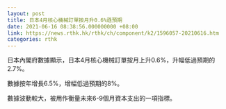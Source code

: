 ```yaml
---
layout: post
title: 日本4月核心機械訂單按月升0.6%遜預期
date: 2021-06-16 08:38:56.000000000 +08:00
link: https://news.rthk.hk/rthk/ch/component/k2/1596057-20210616.htm
categories: rthk
---
```


日本內閣府數據顯示，日本4月核心機械訂單按月上升0.6%，升幅低過預期的2.7%。

數據按年增長6.5%，增幅低過預期的8%。

數據波動較大，被用作衡量未來6-9個月資本支出的一項指標。
